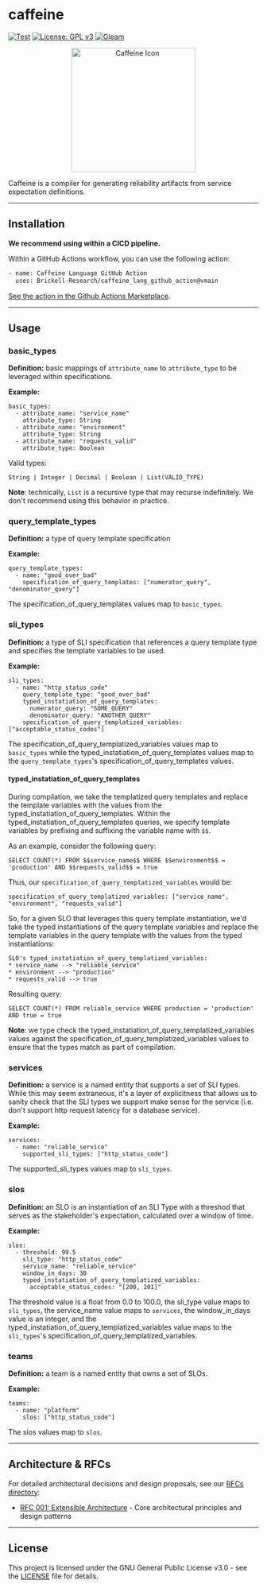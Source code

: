 # caffeine

[![Test](https://github.com/Brickell-Research/caffeine_lang/actions/workflows/test.yml/badge.svg)](https://github.com/Brickell-Research/caffeine_lang/actions/workflows/test.yml)
[![License: GPL v3](https://img.shields.io/badge/License-GPLv3-blue.svg?style=for-the-badge)](https://www.gnu.org/licenses/gpl-3.0)
[![Gleam](https://img.shields.io/badge/Gleam-FFAFF3?style=for-the-badge&logo=gleam&logoColor=black)](https://gleam.run/)

<div align="center">
<img src="images/caffeine_icon.png" alt="Caffeine Icon" width="250" height="250">
</div>

Caffeine is a compiler for generating reliability artifacts from service expectation definitions.

***

## Installation

**We recommend using within a CICD pipeline.**

Within a GitHub Actions workflow, you can use the following action:
```bash
- name: Caffeine Language GitHub Action
  uses: Brickell-Research/caffeine_lang_github_action@vmain
```

[See the action in the Github Actions Marketplace](https://github.com/marketplace/actions/caffeine-language-github-action).

***

## Usage

### basic_types

**Definition:** basic mappings of `attribute_name` to `attribute_type` to be leveraged within specifications.

**Example:**
```gleam
basic_types:
  - attribute_name: "service_name"
    attribute_type: String
  - attribute_name: "environment"
    attribute_type: String
  - attribute_name: "requests_valid"
    attribute_type: Boolean
```

Valid types:
```
String | Integer | Decimal | Boolean | List(VALID_TYPE)
```

**Note**: technically, `List` is a recursive type that may recurse indefinitely. We don't recommend using this behavior in practice.

### query_template_types

**Definition:** a type of query template specification

**Example:**
```gleam
query_template_types:
  - name: "good_over_bad"
    specification_of_query_templates: ["numerator_query", "denominator_query"]
```

The specification_of_query_templates values map to `basic_types`.

### sli_types

**Definition:** a type of SLI specification that references a query template type and specifies the template variables to be used.

**Example:**
```gleam
sli_types:
  - name: "http_status_code"
    query_template_type: "good_over_bad"
    typed_instatiation_of_query_templates:
      numerator_query: "SOME_QUERY"
      denominator_query: "ANOTHER_QUERY"
    specification_of_query_templatized_variables: ["acceptable_status_codes"]
```

The specification_of_query_templatized_variables values map to `basic_types` while the typed_instatiation_of_query_templates values map to the `query_template_types`'s specification_of_query_templates values.


#### typed_instatiation_of_query_templates

During compilation, we take the templatized query templates and replace the template variables with the values from the typed_instatiation_of_query_templates. Within the typed_instatiation_of_query_templates queries, we specify template variables by prefixing and suffixing the variable name with `$$`. 

As an example, consider the following query:
```
SELECT COUNT(*) FROM $$service_name$$ WHERE $$environment$$ = 'production' AND $$requests_valid$$ = true
```

Thus, our `specification_of_query_templatized_variables` would be:
```gleam
specification_of_query_templatized_variables: ["service_name", "environment", "requests_valid"]
```

So, for a given SLO that leverages this query template instantiation, we'd take the typed instantiations of the query template variables and replace the template variables in the query template with the values from the typed instantiations:

```
SLO's typed_instatiation_of_query_templatized_variables:
* service_name --> "reliable_service"
* environment --> "production"
* requests_valid --> true
```

Resulting query:
```
SELECT COUNT(*) FROM reliable_service WHERE production = 'production' AND true = true
```

**Note**: we type check the typed_instatiation_of_query_templatized_variables values against the specification_of_query_templatized_variables values to ensure that the types match as part of compilation.

### services

**Definition:** a service is a named entity that supports a set of SLI types. While this may seem extraneous, it's a layer of explicitness that allows us to sanity check that the SLI types we support make sense for the service (i.e. don't support http request latency for a database service).

**Example:**
```gleam
services:
  - name: "reliable_service"
    supported_sli_types: ["http_status_code"]
```

The supported_sli_types values map to `sli_types`.

### slos

**Definition:** an SLO is an instantiation of an SLI Type with a threshod that serves as the stakeholder's expectation, calculated over a window of time.

**Example:**
```gleam
slos:
  - threshold: 99.5
    sli_type: "http_status_code"
    service_name: "reliable_service"
    window_in_days: 30
    typed_instatiation_of_query_templatized_variables:
      acceptable_status_codes: "[200, 201]"
```

The threshold value is a float from 0.0 to 100.0, the sli_type value maps to `sli_types`, the service_name value maps to `services`, the window_in_days value is an integer, and the typed_instatiation_of_query_templatized_variables value maps to the `sli_types`'s specification_of_query_templatized_variables.

### teams

**Definition:** a team is a named entity that owns a set of SLOs.

**Example:**
```gleam
teams:
  - name: "platform"
    slos: ["http_status_code"]
```

The slos values map to `slos`.

***

## Architecture & RFCs

For detailed architectural decisions and design proposals, see our [RFCs directory](rfcs/):

- [RFC 001: Extensible Architecture](rfcs/001_Extensible_Architecture.md) - Core architectural principles and design patterns
***

## License

This project is licensed under the GNU General Public License v3.0 - see the [LICENSE](LICENSE) file for details.

